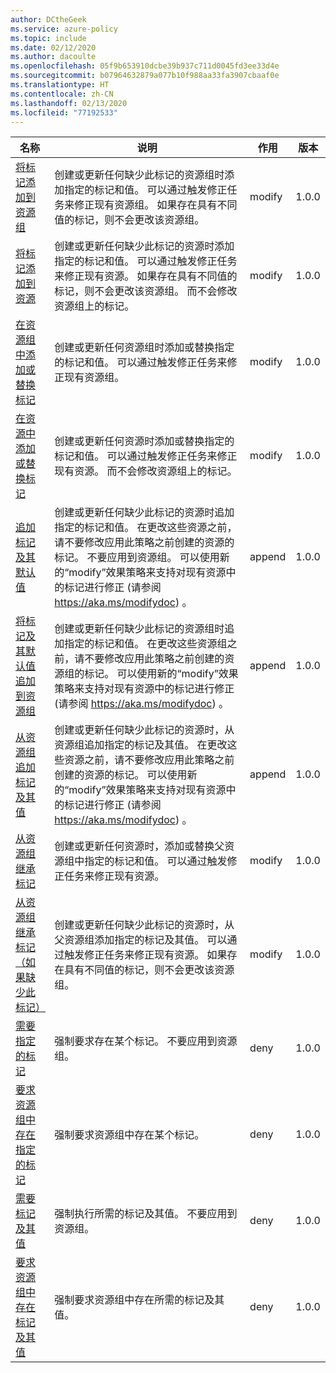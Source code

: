 ```yaml
---
author: DCtheGeek
ms.service: azure-policy
ms.topic: include
ms.date: 02/12/2020
ms.author: dacoulte
ms.openlocfilehash: 05f9b653910dcbe39b937c711d0045fd3ee33d4e
ms.sourcegitcommit: b07964632879a077b10f988aa33fa3907cbaaf0e
ms.translationtype: HT
ms.contentlocale: zh-CN
ms.lasthandoff: 02/13/2020
ms.locfileid: "77192533"
---
```

|名称 |说明 |作用 |版本 |
|---|---|---|---|
|[将标记添加到资源组](https://github.com/Azure/azure-policy/blob/master/built-in-policies/policyDefinitions/Tags/AddTag_ResourceGroup_Modify.json) |创建或更新任何缺少此标记的资源组时添加指定的标记和值。 可以通过触发修正任务来修正现有资源组。 如果存在具有不同值的标记，则不会更改该资源组。 |modify |1.0.0 |
|[将标记添加到资源](https://github.com/Azure/azure-policy/blob/master/built-in-policies/policyDefinitions/Tags/AddTag_Modify.json) |创建或更新任何缺少此标记的资源时添加指定的标记和值。 可以通过触发修正任务来修正现有资源。 如果存在具有不同值的标记，则不会更改该资源组。 而不会修改资源组上的标记。 |modify |1.0.0 |
|[在资源组中添加或替换标记](https://github.com/Azure/azure-policy/blob/master/built-in-policies/policyDefinitions/Tags/AddOrReplaceTag_ResourceGroup_Modify.json) |创建或更新任何资源组时添加或替换指定的标记和值。 可以通过触发修正任务来修正现有资源组。 |modify |1.0.0 |
|[在资源中添加或替换标记](https://github.com/Azure/azure-policy/blob/master/built-in-policies/policyDefinitions/Tags/AddOrReplaceTag_Modify.json) |创建或更新任何资源时添加或替换指定的标记和值。 可以通过触发修正任务来修正现有资源。 而不会修改资源组上的标记。 |modify |1.0.0 |
|[追加标记及其默认值](https://github.com/Azure/azure-policy/blob/master/built-in-policies/policyDefinitions/Tags/ApplyTag_Append.json) |创建或更新任何缺少此标记的资源时追加指定的标记和值。 在更改这些资源之前，请不要修改应用此策略之前创建的资源的标记。 不要应用到资源组。 可以使用新的“modify”效果策略来支持对现有资源中的标记进行修正 (请参阅 https://aka.ms/modifydoc) 。 |append |1.0.0 |
|[将标记及其默认值追加到资源组](https://github.com/Azure/azure-policy/blob/master/built-in-policies/policyDefinitions/Tags/ResourceGroupApplyTag_Append.json) |创建或更新任何缺少此标记的资源组时追加指定的标记和值。 在更改这些资源组之前，请不要修改应用此策略之前创建的资源组的标记。 可以使用新的“modify”效果策略来支持对现有资源中的标记进行修正 (请参阅 https://aka.ms/modifydoc) 。 |append |1.0.0 |
|[从资源组追加标记及其值](https://github.com/Azure/azure-policy/blob/master/built-in-policies/policyDefinitions/Tags/InheritTag_Append.json) |创建或更新任何缺少此标记的资源时，从资源组追加指定的标记及其值。 在更改这些资源之前，请不要修改应用此策略之前创建的资源的标记。 可以使用新的“modify”效果策略来支持对现有资源中的标记进行修正 (请参阅 https://aka.ms/modifydoc) 。 |append |1.0.0 |
|[从资源组继承标记](https://github.com/Azure/azure-policy/blob/master/built-in-policies/policyDefinitions/Tags/InheritTag_AddOrReplace_Modify.json) |创建或更新任何资源时，添加或替换父资源组中指定的标记和值。 可以通过触发修正任务来修正现有资源。 |modify |1.0.0 |
|[从资源组继承标记（如果缺少此标记）](https://github.com/Azure/azure-policy/blob/master/built-in-policies/policyDefinitions/Tags/InheritTag_Add_Modify.json) |创建或更新任何缺少此标记的资源时，从父资源组添加指定的标记及其值。 可以通过触发修正任务来修正现有资源。 如果存在具有不同值的标记，则不会更改该资源组。 |modify |1.0.0 |
|[需要指定的标记](https://github.com/Azure/azure-policy/blob/master/built-in-policies/policyDefinitions/Tags/RequireTag_Deny.json) |强制要求存在某个标记。 不要应用到资源组。 |deny |1.0.0 |
|[要求资源组中存在指定的标记](https://github.com/Azure/azure-policy/blob/master/built-in-policies/policyDefinitions/Tags/ResourceGroupRequireTag_Deny.json) |强制要求资源组中存在某个标记。 |deny |1.0.0 |
|[需要标记及其值](https://github.com/Azure/azure-policy/blob/master/built-in-policies/policyDefinitions/Tags/RequireTagAndValue_Deny.json) |强制执行所需的标记及其值。 不要应用到资源组。 |deny |1.0.0 |
|[要求资源组中存在标记及其值](https://github.com/Azure/azure-policy/blob/master/built-in-policies/policyDefinitions/Tags/ResourceGroupRequireTagAndValue_Deny.json) |强制要求资源组中存在所需的标记及其值。 |deny |1.0.0 |
